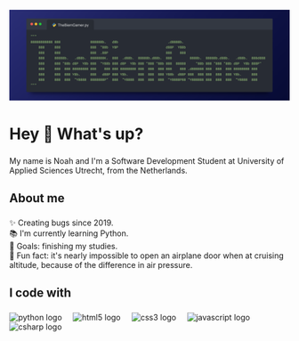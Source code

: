 ![Logo](assets/logo.png)

###

<h1 align="left">Hey 👋 What's up?</h1>

###
<p align="left">My name is Noah and I'm a Software Development Student at <a link="https://www.internationalhu.com">University of Applied Sciences Utrecht</a>, from the Netherlands.</p> 

###

<h2 align="left">About me</h2>

###

<p align="left">✨ Creating bugs since 2019.<br>📚 I'm currently learning Python.<br>🎯 Goals: finishing my studies.<br>🎲 Fun fact: it's nearly impossible to open an airplane door when at cruising altitude, because of the difference in air pressure.</p>

###

<h2 align="left">I code with</h2>

###

<div align="left">
  <img src="https://cdn.jsdelivr.net/gh/devicons/devicon/icons/python/python-original.svg" height="40" alt="python logo"  />
  <img width="12" />
  <img src="https://cdn.jsdelivr.net/gh/devicons/devicon/icons/html5/html5-original.svg" height="40" alt="html5 logo"  />
  <img width="12" />
  <img src="https://cdn.jsdelivr.net/gh/devicons/devicon/icons/css3/css3-original.svg" height="40" alt="css3 logo"  />
  <img width="12" />
  <img src="https://cdn.jsdelivr.net/gh/devicons/devicon/icons/javascript/javascript-original.svg" height="40" alt="javascript logo"  />
  <img width="12" />
  <img src="https://cdn.jsdelivr.net/gh/devicons/devicon/icons/csharp/csharp-original.svg" height="40" alt="csharp logo"  />
</div>

###
